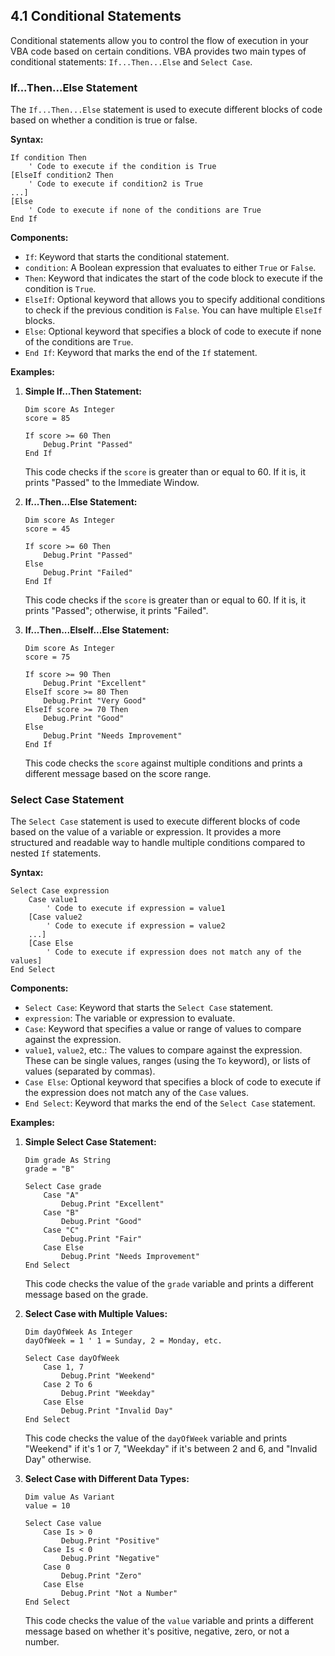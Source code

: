 ## 4.1 Conditional Statements

Conditional statements allow you to control the flow of execution in your VBA code based on certain conditions. VBA provides two main types of conditional statements: `If...Then...Else` and `Select Case`.

### If...Then...Else Statement

The `If...Then...Else` statement is used to execute different blocks of code based on whether a condition is true or false.

**Syntax:**

```vba
If condition Then
    ' Code to execute if the condition is True
[ElseIf condition2 Then
    ' Code to execute if condition2 is True
...]
[Else
    ' Code to execute if none of the conditions are True
End If
```

**Components:**

-   `If`: Keyword that starts the conditional statement.
-   `condition`: A Boolean expression that evaluates to either `True` or `False`.
-   `Then`: Keyword that indicates the start of the code block to execute if the condition is `True`.
-   `ElseIf`: Optional keyword that allows you to specify additional conditions to check if the previous condition is `False`. You can have multiple `ElseIf` blocks.
-   `Else`: Optional keyword that specifies a block of code to execute if none of the conditions are `True`.
-   `End If`: Keyword that marks the end of the `If` statement.

**Examples:**

1.  **Simple If...Then Statement:**

    ```vba
    Dim score As Integer
    score = 85

    If score >= 60 Then
        Debug.Print "Passed"
    End If
    ```

    This code checks if the `score` is greater than or equal to 60. If it is, it prints "Passed" to the Immediate Window.

2.  **If...Then...Else Statement:**

    ```vba
    Dim score As Integer
    score = 45

    If score >= 60 Then
        Debug.Print "Passed"
    Else
        Debug.Print "Failed"
    End If
    ```

    This code checks if the `score` is greater than or equal to 60. If it is, it prints "Passed"; otherwise, it prints "Failed".

3.  **If...Then...ElseIf...Else Statement:**

    ```vba
    Dim score As Integer
    score = 75

    If score >= 90 Then
        Debug.Print "Excellent"
    ElseIf score >= 80 Then
        Debug.Print "Very Good"
    ElseIf score >= 70 Then
        Debug.Print "Good"
    Else
        Debug.Print "Needs Improvement"
    End If
    ```

    This code checks the `score` against multiple conditions and prints a different message based on the score range.

### Select Case Statement

The `Select Case` statement is used to execute different blocks of code based on the value of a variable or expression. It provides a more structured and readable way to handle multiple conditions compared to nested `If` statements.

**Syntax:**

```vba
Select Case expression
    Case value1
        ' Code to execute if expression = value1
    [Case value2
        ' Code to execute if expression = value2
    ...]
    [Case Else
        ' Code to execute if expression does not match any of the values]
End Select
```

**Components:**

-   `Select Case`: Keyword that starts the `Select Case` statement.
-   `expression`: The variable or expression to evaluate.
-   `Case`: Keyword that specifies a value or range of values to compare against the expression.
-   `value1`, `value2`, etc.: The values to compare against the expression. These can be single values, ranges (using the `To` keyword), or lists of values (separated by commas).
-   `Case Else`: Optional keyword that specifies a block of code to execute if the expression does not match any of the `Case` values.
-   `End Select`: Keyword that marks the end of the `Select Case` statement.

**Examples:**

1.  **Simple Select Case Statement:**

    ```vba
    Dim grade As String
    grade = "B"

    Select Case grade
        Case "A"
            Debug.Print "Excellent"
        Case "B"
            Debug.Print "Good"
        Case "C"
            Debug.Print "Fair"
        Case Else
            Debug.Print "Needs Improvement"
    End Select
    ```

    This code checks the value of the `grade` variable and prints a different message based on the grade.

2.  **Select Case with Multiple Values:**

    ```vba
    Dim dayOfWeek As Integer
    dayOfWeek = 1 ' 1 = Sunday, 2 = Monday, etc.

    Select Case dayOfWeek
        Case 1, 7
            Debug.Print "Weekend"
        Case 2 To 6
            Debug.Print "Weekday"
        Case Else
            Debug.Print "Invalid Day"
    End Select
    ```

    This code checks the value of the `dayOfWeek` variable and prints "Weekend" if it's 1 or 7, "Weekday" if it's between 2 and 6, and "Invalid Day" otherwise.

3.  **Select Case with Different Data Types:**

    ```vba
    Dim value As Variant
    value = 10

    Select Case value
        Case Is > 0
            Debug.Print "Positive"
        Case Is < 0
            Debug.Print "Negative"
        Case 0
            Debug.Print "Zero"
        Case Else
            Debug.Print "Not a Number"
    End Select
    ```

    This code checks the value of the `value` variable and prints a different message based on whether it's positive, negative, zero, or not a number.
